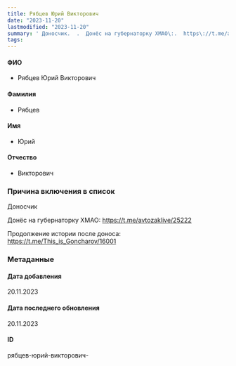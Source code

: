 ```yaml
---
title: Рябцев Юрий Викторович
date: "2023-11-20"
lastmodified: "2023-11-20"
summary: ' Доносчик.  .  Донёс на губернаторку ХМАО\:.  https\://t.me/avtozaklive/25222.  .  Продолжение истории после доноса\:.  https\://t.me/This_is_Goncharov/16001'
tags: 
---
```

<!--# pp2-->
<!--## Фигурант-->
<!--### Личные данные-->
#### ФИО
- Рябцев Юрий Викторович
#### Фамилия
- Рябцев
#### Имя
- Юрий
#### Отчество
- Викторович
### Причина включения в список
Доносчик
 
 Донёс на губернаторку ХМАО:
 https://t.me/avtozaklive/25222
 
 Продолжение истории после доноса:
 https://t.me/This_is_Goncharov/16001
### Метаданные
#### Дата добавления
20.11.2023
#### Дата последнего обновления
20.11.2023
#### ID
рябцев-юрий-викторович-
<!--## END;-->
